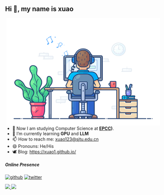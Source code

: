 ## Hi 👋, my name is xuao

<img align="right" src="https://github.com/xuao1/xuao1/blob/main/developer.gif" alt="Hola Coders" width="500" height="350"/> 

- 🔭 Now I am studying Computer Science at **[EPCC](http://epcc.sjtu.edu.cn/))**.
- 🌱 I’m currently learning **GPU** and **LLM**
- 📫 How to reach me: xuao123@sjtu.edu.cn
- 😄 Pronouns: He/His
- 🕊️ Blog: https://xuao1.github.io/

##### Online Presence

[<img src='https://cdn.jsdelivr.net/npm/simple-icons@3.0.1/icons/github.svg' alt='github' height='40'>](https://github.com/xuao1)  [<img src='https://cdn.jsdelivr.net/npm/simple-icons@3.0.1/icons/twitter.svg' alt='twitter' height='40'>](https://twitter.com/xuao90900468)

<div>
  <a href="https://github.com/xuao1">
  <img height="180em" src="https://github-readme-stats.vercel.app/api?username=xuao1&show_icons=true&include_all_commits=true&count_private=true&icon_color=f3437a&bg_color=30,f2ffe6,e6ffff"/>
  <img height="180em" src="https://github-readme-stats.vercel.app/api/top-langs/?username=xuao1&layout=compact&langs_count=6&icon_color=f3437a&bg_color=30,f2ffe6,e6ffff"/>
</div>

